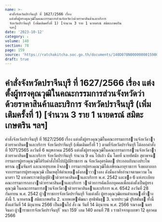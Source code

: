 ```yaml
---
name: >-
  คำสั่งจังหวัดปราจีนบุรี ที่ 1627/2566 เรื่อง
  แต่งตั้งผู้ทรงคุณวุฒิในคณะกรรมการส่วนจังหวัดว่าด้วยราคาสินค้าและบริการ
  จังหวัดปราจีนบุรี (เพิ่มเติมครั้งที่ 1) [จำนวน 3 ราย 1 นายดรณ์ สมิตะเกษตริน
  ฯลฯ]
date: '2023-10-12'
category: ง
volume: 140
section: 78
page: 159
source: 'https://ratchakitcha.soc.go.th/documents/140D078N0000000015900.pdf'
draft: true
---
```


# คำสั่งจังหวัดปราจีนบุรี ที่ 1627/2566 เรื่อง แต่งตั้งผู้ทรงคุณวุฒิในคณะกรรมการส่วนจังหวัดว่าด้วยราคาสินค้าและบริการ จังหวัดปราจีนบุรี (เพิ่มเติมครั้งที่ 1) [จำนวน 3 ราย 1 นายดรณ์ สมิตะเกษตริน ฯลฯ]

คําสั่งจังหวัดปราจีนบุรี ที่ 1627/2566 เรื่อง แต่งตั้งผู้ทรงคุณวุฒิในคณะกรรมการสวนจังหวัดวาด้วยราคาสินคาและบริการ จังหวัดปราจีนบุรี (เพิ่มเติมครั้งที่ 1 ) ตามที่จังหวัดปราจีนบุรี ได้ออกคําสั่งที่ 1071/2565 ลงวันที่ 6 พฤษภาคม 2565 แต่งตั้งผู้ทรงคุณวุฒิในคณะกรรมการสวนจังหวัดวาด้วยราคาสินคาและบริการ จังหวัดปราจีนบุรี จํานวน 9 คน ไปแล้ว นั้น โดยที่ นายทัศนัย สุธาพจน กรรมการผู้ทรงคุณวุฒิได้รับคําสั่งให้ไปปฏิบัติราชการ ณ จังหวัดอุตรดิตถ ประกอบกับนางประไพพรรณ ลุมจันทร์ และนายสุรเทพ กิจกลา กรรมการผู้ทรงคุณวุฒิได้เกษียณอายุราชการ จึงขอลาออกจากกรรมการผู้ทรงคุณวุฒิ เป็นเหตุให้ตําแหนงดังกลาววางลง ดังนั้นอาศัยอํานาจตามความ ในมาตรา 12 แห่งพระราชบัญญัติวาด้วยราคาสินคาและบริการ พ.ศ. 2542 และขอ 6 แห่งระเบียบ คณะกรรมการกลางวาด้วยราคาสินคาและบริการ วาด้วยการคัดเลือกบุคคลเพื่อแต่งตั้งเป็นผู้ทรงคุณวุฒิ ในคณะกรรมการสวนจังหวัดวาด้วยราคาสินคาและบริการ พ.ศ. 6542 ลงวันที่ 28 กันยายน พ.ศ. 2542 ผู้วาราชการจังหวัดปราจีนบุรี จึงแต่งตั้ง ผู้ทรงคุณวุฒิแทนตําแหนงที่วาง ดังนี้ 1. นายดรณ สมิตะเกษตริน 2. นายพงษพัฒนา สุทธิพันธุ 3. นายประวุฒิ ปุริสพันธ ทั้งนี้ ตั้งแต่วันที่ 14 มิถุนายน 2566 เป็นตนไป สั่ง ณ วันที่ 14 มิถุนายน พ.ศ. 2566 รณรงค นครจินดา ผู้วาราชการจังหวัดปราจีนบุรี ้ หนา 159 ่ เลม 140 ตอนที่ 78 ง ราชกิจจานุเบกษา 12 ตุลาคม 2566

